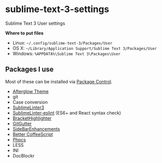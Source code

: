 sublime-text-3-settings
=======================

Sublime Text 3 User settings


**Where to put files**

* Linux: `~/.config/sublime-text-3/Packages/User`
* OS X: `~/Library/Application Support/Sublime Text 3/Packages/User`
* Windows: `%APPDATA%\Sublime Text 3\Packages\User`

Packages I use
--------------

Most of these can be installed via [Package Control](https://sublime.wbond.net/installation).

* [Afterglow Theme](https://github.com/YabataDesign/afterglow-theme)
* git
* Case conversion
* [SublimeLinter3](http://www.sublimelinter.com/en/latest/)
* [SublimeLinter-eslint](https://github.com/roadhump/SublimeLinter-eslint) (ES6+ and React syntax check)
* [BracketHighlighter](https://github.com/facelessuser/BracketHighlighter)
* [GitGutter](https://github.com/jisaacks/GitGutter)
* [SideBarEnhancements](https://github.com/titoBouzout/SideBarEnhancements)
* [Better CoffeeScript](https://github.com/aponxi/sublime-better-coffeescript)
* [Phpcs](https://github.com/benmatselby/sublime-phpcs)
* LESS
* INI
* Doc​Blockr
